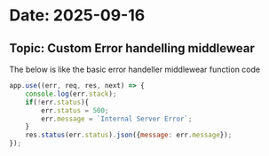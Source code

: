 # Date: 2025-09-16
## Topic: Custom Error handelling middlewear

The below is like the basic error handeller middlewear function code

``` js 
app.use((err, req, res, next) => {
    console.log(err.stack);
    if(!err.status){
        err.status = 500;
        err.message = `Internal Server Error`;
    }
    res.status(err.status).json({message: err.message});
});
```
